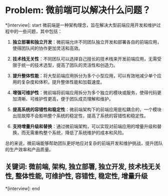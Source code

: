 # Problem: 微前端可以解决什么问题？

*[interview]: start
微前端是一种架构理念，旨在解决大型前端应用开发和维护过程中的一些问题，其中包括：

1. **独立部署和独立开发**：微前端允许不同团队独立开发和部署各自的前端应用，使得团队间的协作更加灵活和高效。

2. **技术栈无关性**：不同团队可以选择自己擅长的技术栈来开发前端应用，无需受限于统一的技术选型，提高了团队的灵活性和创造力。

3. **提升整体性能**：将大型前端应用拆分为多个小型应用，可以有效地减少单个应用的复杂度和体积，提升整体性能和加载速度。

4. **增强可维护性**：微前端将前端应用拆分为多个独立的模块或服务，使得代码更加清晰、可维护性更高，便于团队成员理解和维护。

5. **提高系统的容错性和稳定性**：微前端架构下的前端应用是松耦合的，一个模块出现故障不会影响整个系统的稳定性，提高了系统的容错性和稳定性。

6. **支持增量升级和替换**：通过微前端架构，可以实现对前端应用的增量升级和替换，而无需重构整个系统，降低了系统维护的成本和风险。

总的来说，微前端能够帮助团队更好地应对复杂的前端开发和维护挑战，提升团队的生产效率和产品质量。

## 关键词: 微前端, 架构, 独立部署, 独立开发, 技术栈无关性, 整体性能, 可维护性, 容错性, 稳定性, 增量升级
*[interview]: end
